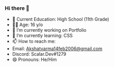 ### Hi there 👋

- 🏫 Current Education: High School (11th Grade)
- 👦🏻 Age: 16 y/o
- 🔭 I’m currently working on Portfolio
- 🌱 I’m currently learning: CSS
- 📫 How to reach me: 
-   Email: Akshatvarma14feb2006@gmail.com 
-   Discord: Scalar.Dev#1279
- 😄 Pronouns: He/Him

<!-- This file is visible on my Profile-->
